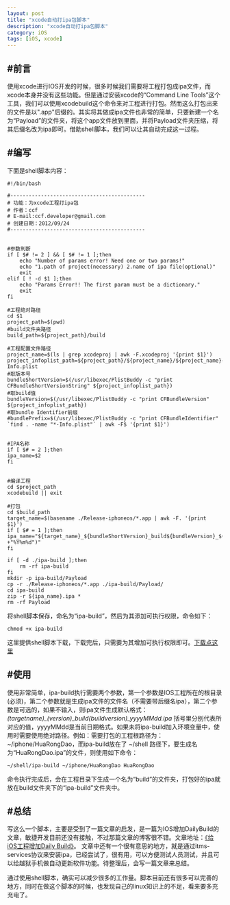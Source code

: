 ```yaml
---
layout: post
title: "xcode自动打ipa包脚本"
description: "xcode自动打ipa包脚本"
category: iOS
tags: [iOS, xcode]
---
```



#前言
----
使用xcode进行IOS开发的时候，很多时候我们需要将工程打包成ipa文件，而xcode本身并没有这些功能。但是通过安装xcode的“Command Line Tools”这个工具，我们可以使用xcodebuild这个命令来对工程进行打包。然而这么打包出来的文件是以".app"后缀的。其实将其做成ipa文件也非常的简单，只要新建一个名为“Payload”的文件夹，将这个app文件放到里面，并将Payload文件夹压缩，将其后缀名改为ipa即可。借助shell脚本，我们可以让其自动完成这一过程。

#编写
----


下面是shell脚本内容：

	#!/bin/bash

	#--------------------------------------------
	# 功能：为xcode工程打ipa包
	# 作者：ccf
	# E-mail:ccf.developer@gmail.com
	# 创建日期：2012/09/24
	#--------------------------------------------


	#参数判断
	if [ $# != 2 ] && [ $# != 1 ];then
		echo "Number of params error! Need one or two params!"
		echo "1.path of project(necessary) 2.name of ipa file(optional)"
		exit	
	elif [ ! -d $1 ];then
		echo "Params Error!! The first param must be a dictionary."
		exit	
	fi

	#工程绝对路径
	cd $1
	project_path=$(pwd)
	#build文件夹路径
	build_path=${project_path}/build

	#工程配置文件路径
	project_name=$(ls | grep xcodeproj | awk -F.xcodeproj '{print $1}')
	project_infoplist_path=${project_path}/${project_name}/${project_name}-Info.plist
	#取版本号
	bundleShortVersion=$(/usr/libexec/PlistBuddy -c "print CFBundleShortVersionString" ${project_infoplist_path})
	#取build值
	bundleVersion=$(/usr/libexec/PlistBuddy -c "print CFBundleVersion" ${project_infoplist_path})
	#取bundle Identifier前缀
	#bundlePrefix=$(/usr/libexec/PlistBuddy -c "print CFBundleIdentifier" `find . -name "*-Info.plist"` | awk -F$ '{print $1}')


	#IPA名称
	if [ $# = 2 ];then
	ipa_name=$2
	fi


	#编译工程
	cd $project_path
	xcodebuild || exit

	#打包
	cd $build_path
	target_name=$(basename ./Release-iphoneos/*.app | awk -F. '{print $1}')
	if [ $# = 1 ];then
	ipa_name="${target_name}_${bundleShortVersion}_build${bundleVersion}_$(date +"%Y%m%d")"
	fi

	if [ -d ./ipa-build ];then
		rm -rf ipa-build
	fi
	mkdir -p ipa-build/Payload
	cp -r ./Release-iphoneos/*.app ./ipa-build/Payload/
	cd ipa-build
	zip -r ${ipa_name}.ipa *
	rm -rf Payload


将shell脚本保存，命名为“ipa-build”，然后为其添加可执行权限，命令如下：

	chmod +x ipa-build
	
这里提供shell脚本下载，下载完后，只需要为其增加可执行权限即可。[下载点这里](/assets/download/ipa-build)

#使用
----
使用非常简单，ipa-build执行需要两个参数，第一个参数是IOS工程所在的根目录(必须)，第二个参数就是生成ipa文件的文件名（不需要带后缀名ipa），第二个参数是可选的，如果不输入，则ipa文件生成默认格式：*(targetname)\_(version)\_build(buildversion)_yyyyMMdd.ipa* 括号里分别代表所对应的值，yyyyMMdd是当前日期格式。如果未将ipa-build加入环境变量中，使用时需要使用绝对路径。例如：需要打包的工程根路径为：~/iphone/HuaRongDao，而ipa-build放在了 ~/shell 路径下，要生成名为“HuaRongDao.ipa”的文件，则使用如下命令：

	~/shell/ipa-build ~/iphone/HuaRongDao HuaRongDao
	

命令执行完成后，会在工程目录下生成一个名为“build”的文件夹，打包好的ipa就放在build文件夹下的“ipa-build”文件夹中。

#总结
----
写这么一个脚本，主要是受到了一篇文章的启发，是一篇为IOS增加DailyBuild的文章，敏捷开发目前还没有接触，不过那篇文章的博客很不错。文章地址：[《给iOS工程增加Daily Build》](http://blog.devtang.com/blog/2012/02/16/apply-daily-build-in-ios-project/)。 文章中还有一个很有意思的地方，就是通过itms-services协议来安装ipa，已经尝试了，很有用，可以方便测试人员测试，并且可以给越狱手机做自动更新软件功能。待整理后，会写一篇文章来总结。


通过使用shell脚本，确实可以减少很多的工作量。脚本目前还有很多可以完善的地方，同时在做这个脚本的时候，也发现自己的linux知识上的不足，看来要多充充电了。